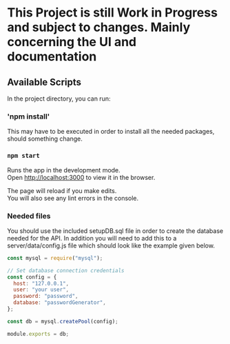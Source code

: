 # This Project is still Work in Progress and subject to changes. Mainly concerning the UI and documentation

## Available Scripts

In the project directory, you can run:

### 'npm install'

This may have to be executed in order to install all the needed packages, should something change.

### `npm start`

Runs the app in the development mode.\
Open [http://localhost:3000](http://localhost:3000) to view it in the browser.

The page will reload if you make edits.\
You will also see any lint errors in the console.

### Needed files

You should use the included setupDB.sql file in order to create the database needed for the API.
In addition you will need to add this to a server/data/config.js file which should look like the example given below.

```javascript
const mysql = require("mysql");

// Set database connection credentials
const config = {
  host: "127.0.0.1",
  user: "your user",
  password: "password",
  database: "passwordGenerator",
};

const db = mysql.createPool(config);

module.exports = db;
```
